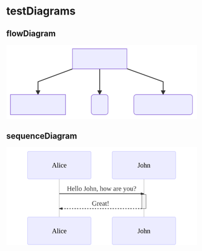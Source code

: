 # testDiagrams
## flowDiagram
![Image of flowDiagram](./flowDiagram.svg?sanitize=true)
## sequenceDiagram
![Image of sequenceDiagram](./sequenceDiagram.svg?sanitize=true)
